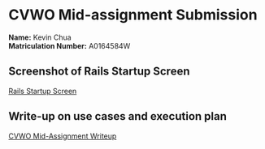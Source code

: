 # CVWO Mid-assignment Submission  
**Name:** Kevin Chua  
**Matriculation Number:** A0164584W  

## Screenshot of Rails Startup Screen
[Rails Startup Screen](./mid-assignment/Rails-Startup-Screen.png)

## Write-up on use cases and execution plan
[CVWO Mid-Assignment Writeup](./mid-assignment/CVWO-Mid-Assignment-Writeup.pdf)